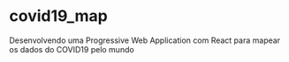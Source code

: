 # covid19_map
Desenvolvendo uma Progressive Web Application com React para mapear os dados do COVID19 pelo mundo

